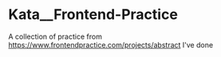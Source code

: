 # Kata__Frontend-Practice
A collection of practice  from https://www.frontendpractice.com/projects/abstract I've done
